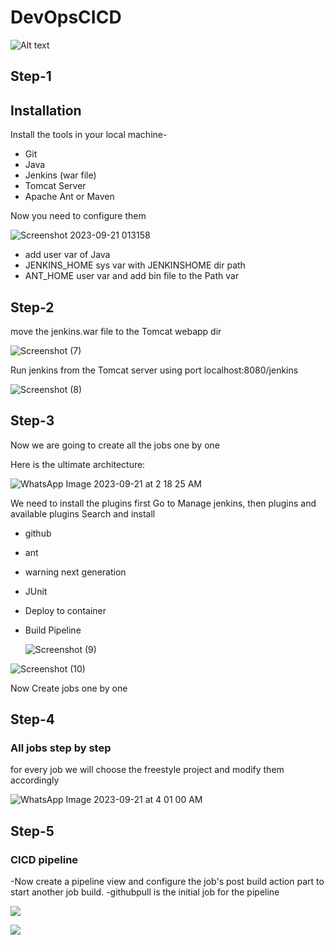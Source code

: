 
# DevOpsCICD

![Alt text](https://miro.medium.com/v2/resize:fit:1400/1*domBOWMvoJjeLUJkOHIyEg.png)

## Step-1

## Installation

Install the tools in your local machine-

- Git
- Java
- Jenkins (war file)
- Tomcat Server
- Apache Ant or Maven

Now you need to configure them 

![Screenshot 2023-09-21 013158](https://github.com/Yourpabi2002/DevOpsCICD/assets/100905194/880e7046-6a05-47f0-add3-020b5089ae63)

- add user var of Java
- JENKINS_HOME sys var with JENKINSHOME dir path
- ANT_HOME user var and add bin file to the Path var



    

## Step-2

move the jenkins.war file to the Tomcat webapp dir

![Screenshot (7)](https://github.com/Yourpabi2002/DevOpsCICD/assets/100905194/23047065-683c-4084-95fc-491624050c49)


Run jenkins from the Tomcat server using port localhost:8080/jenkins


![Screenshot (8)](https://github.com/Yourpabi2002/DevOpsCICD/assets/100905194/3132b0f2-0640-4830-a5ba-3e6581b3c265)


## Step-3

Now we are going to create all the jobs one by one 

Here is the ultimate architecture:

![WhatsApp Image 2023-09-21 at 2 18 25 AM](https://github.com/Yourpabi2002/DevOpsCICD/assets/100905194/6bb4577f-b050-4add-a890-b5adc8ad433e)

We need to install the plugins first
Go to Manage jenkins, then plugins and available plugins
Search and install

- github
- ant
- warning next generation
- JUnit
- Deploy to container
- Build Pipeline

  ![Screenshot (9)](https://github.com/Yourpabi2002/DevOpsCICD/assets/100905194/0f061fa0-6bab-4c31-9536-427cc35e78e4)


![Screenshot (10)](https://github.com/Yourpabi2002/DevOpsCICD/assets/100905194/7c18480a-03b3-4f38-a75f-f34e5de800e8)

Now Create jobs one by one

## Step-4
### All jobs step by step
for every job we will choose the freestyle project and modify them accordingly

![WhatsApp Image 2023-09-21 at 4 01 00 AM](https://github.com/Yourpabi2002/DevOpsCICD/assets/100905194/18e166c2-0a61-431e-8c1b-9e75e77191fc)


## Step-5
### CICD pipeline

-Now create a pipeline view and configure the job's post build action part to start another job build.
-githubpull is the initial job for the pipeline 

![](https://media.licdn.com/dms/image/C5622AQGVZAsB7uTW7Q/feedshare-shrink_2048_1536/0/1647025391147?e=1698278400&v=beta&t=pL8MgeErxwJvPucVBll2dWTtVkOJRvKwG0RnsbHJVvo)

![](https://miro.medium.com/v2/resize:fit:1200/0*YG-yFK5U3CVYFc7s.png)




